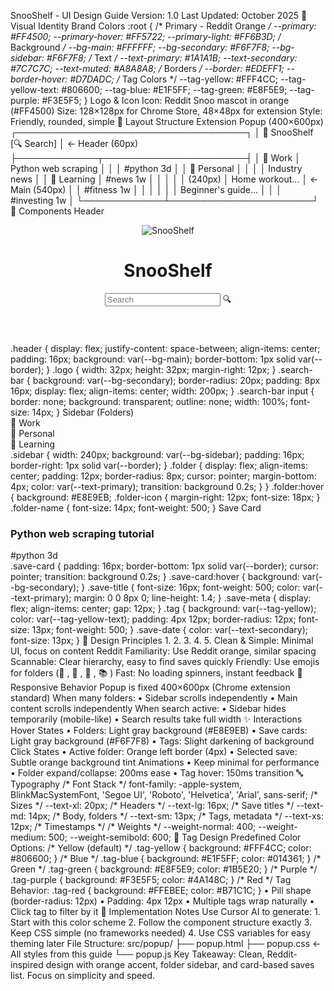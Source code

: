 SnooShelf - UI Design Guide
Version: 1.0
Last Updated: October 2025
🎨 Visual Identity
Brand Colors
:root {
/* Primary - Reddit Orange */
--primary: #FF4500;
--primary-hover: #FF5722;
--primary-light: #FF6B3D;
/* Background */
--bg-main: #FFFFFF;
--bg-secondary: #F6F7F8;
--bg-sidebar: #F6F7F8;
/* Text */
--text-primary: #1A1A1B;
--text-secondary: #7C7C7C;
--text-muted: #A8A8A8;
/* Borders */
--border: #EDEFF1;
--border-hover: #D7DADC;
/* Tag Colors */
--tag-yellow: #FFF4CC;
--tag-yellow-text: #806600;
--tag-blue: #E1F5FF;
--tag-green: #E8F5E9;
--tag-purple: #F3E5F5;
}
Logo & Icon
Icon: Reddit Snoo mascot in orange (#FF4500)
Size: 128×128px for Chrome Store, 48×48px for extension
Style: Friendly, rounded, simple
📐 Layout Structure
Extension Popup (400×600px)
┌─────────────────────────────────────┐
│ 🔴 SnooShelf [🔍 Search] │ ← Header (60px)
├─────────────┬───────────────────────┤
│ 📁 Work │ Python web scraping │
│ │ #python 3d │
│ 📁 Personal │ │
│ │ Industry news │
│ 📁 Learning │ #news 1w │
│ │ │
│ (240px) │ Home workout... │ ← Main (540px)
│ │ #fitness 1w │
│ │ │
│ │ Beginner's guide... │
│ │ #investing 1w │ └─────────────┴───────────────────────┘
🧩 Components
Header
<header class="header">
<div class="header-left">
<img src="icon48.png" class="logo" alt="SnooShelf">
<h1>SnooShelf</h1>
</div>
<div class="search-bar">
<input type="text" placeholder="Search">
<span class="search-icon">🔍 </span>
</div>
</header>
.header {
display: flex;
justify-content: space-between;
align-items: center;
padding: 16px;
background: var(--bg-main);
border-bottom: 1px solid var(--border);
}
.logo {
width: 32px;
height: 32px;
margin-right: 12px;
}
.search-bar {
background: var(--bg-secondary);
border-radius: 20px;
padding: 8px 16px;
display: flex;
align-items: center;
width: 200px;
}
.search-bar input {
border: none;
background: transparent;
outline: none;
width: 100%;
font-size: 14px;
}
Sidebar (Folders)
<aside class="sidebar">
<div class="folder">
<span class="folder-icon">📁 </span>
<span class="folder-name">Work</span>
</div>
<div class="folder">
<span class="folder-icon">📁 </span>
<span class="folder-name">Personal</span>
</div>
<div class="folder">
<span class="folder-icon">📁 </span>
<span class="folder-name">Learning</span>
</div>
</aside>
.sidebar {
width: 240px;
background: var(--bg-sidebar);
padding: 16px;
border-right: 1px solid var(--border);
}
.folder {
display: flex;
align-items: center;
padding: 12px;
border-radius: 8px;
cursor: pointer;
margin-bottom: 4px;
color: var(--text-primary);
transition: background 0.2s;
}
}
.folder:hover {
background: #E8E9EB;
.folder-icon {
margin-right: 12px;
font-size: 18px;
}
.folder-name {
font-size: 14px;
font-weight: 500;
}
Save Card
<div class="save-card">
<div class="save-content">
<h3 class="save-title">Python web scraping tutorial</h3>
<div class="save-meta">
<span class="tag">#python</span>
<span class="save-date">3d</span>
</div>
</div>
</div>
.save-card {
padding: 16px;
border-bottom: 1px solid var(--border);
cursor: pointer;
transition: background 0.2s;
}
.save-card:hover {
background: var(--bg-secondary);
}
.save-title {
font-size: 16px;
font-weight: 500;
color: var(--text-primary);
margin: 0 0 8px 0;
line-height: 1.4;
}
.save-meta {
display: flex;
align-items: center;
gap: 12px;
}
.tag {
background: var(--tag-yellow);
color: var(--tag-yellow-text);
padding: 4px 12px;
border-radius: 12px;
font-size: 13px;
font-weight: 500;
}
.save-date {
color: var(--text-secondary);
font-size: 13px;
}
🎯 Design Principles
1. 2. 3. 4. 5. Clean & Simple: Minimal UI, focus on content
Reddit Familiarity: Use Reddit orange, similar spacing
Scannable: Clear hierarchy, easy to find saves quickly
Friendly: Use emojis for folders (📁 , 💼 , 🍳 , 📚 )
Fast: No loading spinners, instant feedback
📱 Responsive Behavior
Popup is fixed 400×600px (Chrome extension standard)
When many folders:
• Sidebar scrolls independently
• Main content scrolls independently
When search active:
• Sidebar hides temporarily (mobile-like)
• Search results take full width
✨ Interactions
Hover States
• Folders: Light gray background (#E8E9EB)
• Save cards: Light gray background (#F6F7F8)
• Tags: Slight darkening of background
Click States
• Active folder: Orange left border (4px)
• Selected save: Subtle orange background tint
Animations
• Keep minimal for performance
• Folder expand/collapse: 200ms ease
• Tag hover: 150ms transition
🔤 Typography
/* Font Stack */
font-family: -apple-system, BlinkMacSystemFont, 'Segoe UI',
'Roboto', 'Helvetica', 'Arial', sans-serif;
/* Sizes */
--text-xl: 20px; /* Headers */
--text-lg: 16px; /* Save titles */
--text-md: 14px; /* Body, folders */
--text-sm: 13px; /* Tags, metadata */
--text-xs: 12px; /* Timestamps */
/* Weights */
--weight-normal: 400;
--weight-medium: 500;
--weight-semibold: 600;
🎨 Tag Design
Predefined Color Options:
/* Yellow (default) */
.tag-yellow { background: #FFF4CC; color: #806600; }
/* Blue */
.tag-blue { background: #E1F5FF; color: #014361; }
/* Green */
.tag-green { background: #E8F5E9; color: #1B5E20; }
/* Purple */
.tag-purple { background: #F3E5F5; color: #4A148C; }
/* Red */
Tag Behavior:
.tag-red { background: #FFEBEE; color: #B71C1C; }
• Pill shape (border-radius: 12px)
• Padding: 4px 12px
• Multiple tags wrap naturally
• Click tag to filter by it
🚀 Implementation Notes
Use Cursor AI to generate:
1. Start with this color scheme
2. Follow the component structure exactly
3. Keep CSS simple (no frameworks needed)
4. Use CSS variables for easy theming later
File Structure:
src/popup/
├── popup.html
├── popup.css ← All styles from this guide
└── popup.js
Key Takeaway: Clean, Reddit-inspired design with orange accent, folder sidebar, and card-based
saves list. Focus on simplicity and speed.
